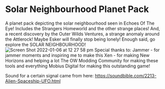# Solar Neighbourhood Planet Pack
A planet pack depicting the solar neighbourhood seen in Echoes Of The Eye! Includes the Strangers Homeworld and the other strange places! And, a recent discovery by the Outer Wilds Ventures, a strange anomaly around the Attlerock! Maybe Esker will finally stop being lonely! Enough said, go explore the SOLAR NEIGHBOURHOOD!
![Screen Shot 2022-01-06 at 12 27 58 pm](https://user-images.githubusercontent.com/76930150/148316133-634ac71f-127e-48ce-99dc-c9406f2589d0.png)
Special thanks to:
Jammer - for jammer moments and inspiring me to make this
Xen - for making New Horizons and helping a lot
The OW Modding Community for making these tools and everything
Mobius Digital for making this outstanding game!


Sound for a certain signal came from here: https://soundbible.com/2213-Alien-Spaceship-UFO.html
